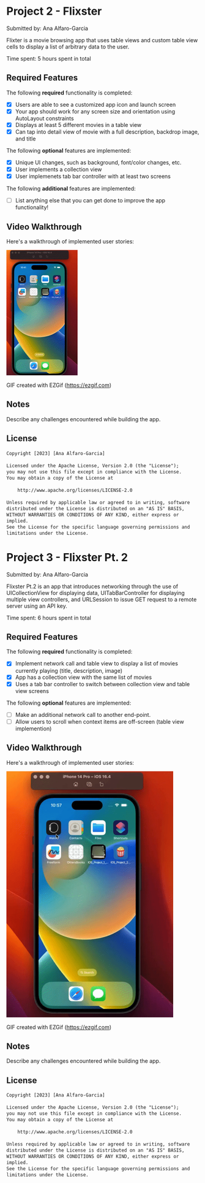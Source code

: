 # Project 2 - Flixster 

Submitted by: Ana Alfaro-Garcia

Flixter is a movie browsing app that uses table views and custom table view cells to display a list of arbitrary data to the user. 

Time spent: 5 hours spent in total

## Required Features

The following **required** functionality is completed:

- [x] Users are able to see a customized app icon and launch screen
- [x] Your app should work for any screen size and orientation using AutoLayout constraints
- [x] Displays at least 5 different movies in a table view
- [x] Can tap into detail view of movie with a full description, backdrop image, and title
 
The following **optional** features are implemented:

- [x] Unique UI changes, such as background, font/color changes, etc.
- [x] User implements a collection view
- [x] User implemenets tab bar controller with at least two screens

The following **additional** features are implemented:

- [ ] List anything else that you can get done to improve the app functionality!

## Video Walkthrough

Here's a walkthrough of implemented user stories:

<img src='https://github.com/anaalfarogarciaa/Codepath-iOS-Project2-3/blob/b70c0c42bd4c57c983d562252ca797f2fabd9564/flixster.gif' width='' alt='Video Walkthrough' />

GIF created with EZGif (https://ezgif.com)


## Notes

Describe any challenges encountered while building the app.

## License

    Copyright [2023] [Ana Alfaro-Garcia]

    Licensed under the Apache License, Version 2.0 (the "License");
    you may not use this file except in compliance with the License.
    You may obtain a copy of the License at

        http://www.apache.org/licenses/LICENSE-2.0

    Unless required by applicable law or agreed to in writing, software
    distributed under the License is distributed on an "AS IS" BASIS,
    WITHOUT WARRANTIES OR CONDITIONS OF ANY KIND, either express or implied.
    See the License for the specific language governing permissions and
    limitations under the License.
    
# Project 3 - Flixster Pt. 2

Submitted by: Ana Alfaro-Garcia

Flixster Pt.2 is an app that introduces networking through the use of UICollectionView for displaying data, UITabBarController for displaying multiple view controllers, and URLSession to issue GET request to a remote server using an API key. 

Time spent: 6 hours spent in total

## Required Features

The following **required** functionality is completed:

- [x] Implement network call and table view to display a list of movies currently playing (title, description, image)
- [x] App has a collection view with the same list of movies
- [x] Uses a tab bar controller to switch between collection view and table view screens
 
The following **optional** features are implemented:

- [ ] Make an additional network call to another end-point.	
- [ ] Allow users to scroll when context items are off-screen (table view implemention)

## Video Walkthrough

Here's a walkthrough of implemented user stories:

<img src='https://github.com/anaalfarogarciaa/Codepath-iOS-Project2-3/blob/3a60ab959ec5077b5a7f7466625e06b8238935a9/flixsterpt2.gif' width='' alt='Video Walkthrough' />

GIF created with EZGif (https://ezgif.com)

## Notes

Describe any challenges encountered while building the app.

## License

    Copyright [2023] [Ana Alfaro-Garcia]

    Licensed under the Apache License, Version 2.0 (the "License");
    you may not use this file except in compliance with the License.
    You may obtain a copy of the License at

        http://www.apache.org/licenses/LICENSE-2.0

    Unless required by applicable law or agreed to in writing, software
    distributed under the License is distributed on an "AS IS" BASIS,
    WITHOUT WARRANTIES OR CONDITIONS OF ANY KIND, either express or implied.
    See the License for the specific language governing permissions and
    limitations under the License.
